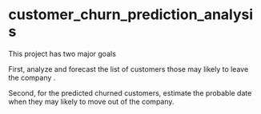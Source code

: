 # customer_churn_prediction_analysis

This project has two major goals

First, analyze and forecast the list of customers those may likely to leave the company .

Second, for the predicted churned customers, estimate the probable date when they may likely to move out of the company.
